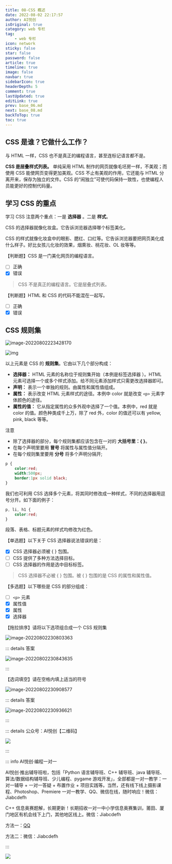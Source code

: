 ```yaml
---
title: 08-CSS 概述
date: 2022-08-02 22:17:57
author: AI悦创
isOriginal: true
category: web 专栏
tag:
    - web 专栏
icon: network
sticky: false
star: false
password: false
article: true
timeline: true
image: false
navbar: true
sidebarIcon: true
headerDepth: 5
comment: true
lastUpdated: true
editLink: true
prev: base_06.md
next: base_08.md
backToTop: true
toc: true
---
```


## CSS 是谁？它做什么工作？

与 HTML  一样，CSS 也不是真正的编程语言，甚至连标记语言都不是。

**CSS 是层叠样式列表。** 单纯采用 HTML 制作的网页就像毛坯房一样，不美观；而使用 CSS 能使网页变得更加美观。CSS 不止有美观的作用，它还能与 HTML 分离开来，保存为独立的文件。CSS 的“闹独立”可使代码保持一致性，也使编程人员能更好的控制代码量。



## 学习 CSS 的重点

学习 CSS 注意两个重点：一是 **选择器** 。二是 **样式**。

CSS 的选择器就像化妆盒。它告诉浏览器选择哪个标签美化。

CSS 的样式就像化妆盒中的眼影、腮红、口红等。它告诉浏览器要把网页美化成什么样子。好比女孩儿化妆的效果，烟熏妆、桃花妆、OL 妆等等。

【判断题】CSS 是一门美化网页的编程语言。

- [ ] 正确
- [x] 错误

> CSS 不是真正的编程语言。它是层叠式列表。

【判断题】HTML 和 CSS 的代码不能混在一起写。

- [ ] 正确
- [x] 错误

## CSS 规则集

![image-20220802223428170](./base_07.assets/image-20220802223428170.png)

![img](./base_07.assets/632877C9-2462-41D6-BD0E-F7317E4C42AC.jpg)

以上元素是 CSS 的 **规则集**。它由以下几个部分构成：

- **选择器：** HTML 元素的名称位于规则集开始（本例是标签选择器 ）。HTML 元素可选择一个或多个样式添加。给不同元素添加样式只需更改选择器即可。
- **声明：** 表示一个单独的规则。由属性和属性值组成。
- **属性：** 表示改变 HTML 元素样式的途径。本例中 color 就是改变 `<p>` 元素字体颜色的途径。
- **属性的值：** 它从指定属性的众多外观中选择了一个值。本例中，red 就是 color 的值。颜色种类成千上万，除了 red 外，color 的值还可以有 yellow, pink, black 等等。

注意

- 除了选择器的部分，每个规则集都应该包含在一对的 **大括号里：{  }**。
- 在每个声明里要用 **冒号** 将属性与属性值分隔开。
- 在每个规则集里要用 **分号** 将多个声明分隔开;

```css
p {
    color:red; 
    width:500px;
    border:1px solid black;
}
```

我们也可利用 CSS 选择多个元素，将其同时修改成一种样式，不同的选择器用逗号分开。如下面的例子：

```css
p, li, h1 {
    color:red;
}
```

段落、表格、标题元素的样式均修改为红色。

【单选题】以下关于 CSS 选择器说法错误的是：

- [x] CSS 选择器必须被 {  } 包围。
- [ ] CSS 提供了多种方法选择目标。
- [ ] CSS 选择器的作用是选中目标标签。

> CSS 选择器不必被 { } 包围。被 { } 包围的是 CSS 的属性和属性值。

【多选题】以下哪些是 CSS 的部分组成：

- [ ] `<p>` 元素
- [x] 属性值
- [x] 属性
- [x] 选择器

【拖拉排序】请将以下选项组合成一个 CSS 规则集

![image-20220802230803363](./base_07.assets/image-20220802230803363.png)

::: details 答案

![image-20220802230843635](./base_07.assets/image-20220802230843635.png)

:::

【选词填空】请在空格内填上适当的符号

![image-20220802230908577](./base_07.assets/image-20220802230908577.png)



::: details 答案

![image-20220802230936621](./base_07.assets/image-20220802230936621.png)

:::

::: details 公众号：AI悦创【二维码】

![](/gzh.jpg)

:::

::: info AI悦创·编程一对一

AI悦创·推出辅导班啦，包括「Python 语言辅导班、C++ 辅导班、java 辅导班、算法/数据结构辅导班、少儿编程、pygame 游戏开发」，全部都是一对一教学：一对一辅导 + 一对一答疑 + 布置作业 + 项目实践等。当然，还有线下线上摄影课程、Photoshop、Premiere 一对一教学、QQ、微信在线，随时响应！微信：Jiabcdefh

C++ 信息奥赛题解，长期更新！长期招收一对一中小学信息奥赛集训，莆田、厦门地区有机会线下上门，其他地区线上。微信：Jiabcdefh

方法一：[QQ](http://wpa.qq.com/msgrd?v=3&uin=1432803776&site=qq&menu=yes)

方法二：微信：Jiabcdefh

:::

![](/zsxq.jpg)









